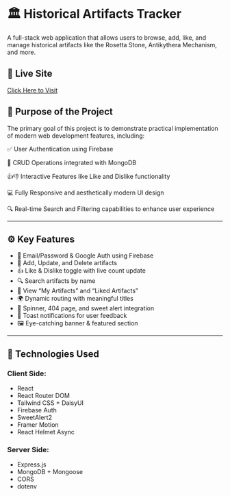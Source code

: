 # 🏛️ Historical Artifacts Tracker

A full-stack web application that allows users to browse, add, like, and manage historical artifacts like the Rosetta Stone, Antikythera Mechanism, and more.

## 🔗 Live Site

[Click Here to Visit](https://artifacts-vault.web.app/)

## 🎯 Purpose of the Project

The primary goal of this project is to demonstrate practical implementation of modern web development features, including:

✅ User Authentication using Firebase

📝 CRUD Operations integrated with MongoDB

👍👎 Interactive Features like Like and Dislike functionality

💻 Fully Responsive and aesthetically modern UI design

🔍 Real-time Search and Filtering capabilities to enhance user experience

---

## ⚙️ Key Features

- 🔐 Email/Password & Google Auth using Firebase
- 📌 Add, Update, and Delete artifacts
- 👍 Like & Dislike toggle with live count update
- 🔍 Search artifacts by name
- 📂 View “My Artifacts” and “Liked Artifacts”
- 🌍 Dynamic routing with meaningful titles
- 🧭 Spinner, 404 page, and sweet alert integration
- 💬 Toast notifications for user feedback
- 🖼️ Eye-catching banner & featured section

---

## 🧪 Technologies Used

### Client Side:
- React
- React Router DOM
- Tailwind CSS + DaisyUI
- Firebase Auth
- SweetAlert2
- Framer Motion
- React Helmet Async

### Server Side:
- Express.js
- MongoDB + Mongoose
- CORS
- dotenv
